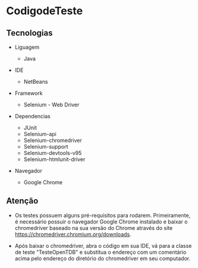# CodigodeTeste


## Tecnologias 
                

+ Liguagem
    + Java
    
+ IDE
    + NetBeans  

+ Framework 
    + Selenium - Web Driver  
    
+ Dependencias    
    + JUnit
    + Selenium-api
    + Selenium-chromedriver
    + Selenium-support
    + Selenium-devtools-v95
    + Selenium-htmlunit-driver
    
+ Navegador
    + Google Chrome  



## Atenção

   - Os testes possuem alguns pré-requisitos para rodarem. Primeiramente, é necessário possuir o navegador Google Chrome instalado e baixar o chromedriver baseado na sua versão do Chrome através do site https://chromedriver.chromium.org/downloads.

   -  Após baixar o chromedriver, abra o código em sua IDE, vá para a classe de teste "TesteOpenTDB" e substitua o endereço com um comentário acima pelo endereço do diretório do chromedriver em seu computador.
